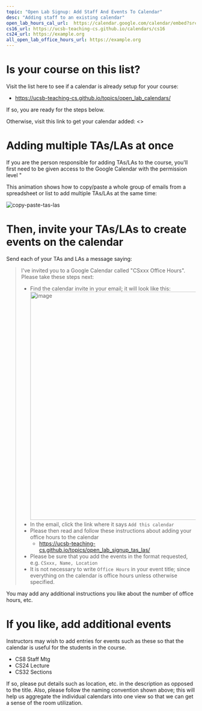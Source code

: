 ```yaml
---
topic: "Open Lab Signup: Add Staff And Events To Calendar"
desc: "Adding staff to an existing calendar"
open_lab_hours_cal_url:  https://calendar.google.com/calendar/embed?src=c_63b5996e60394b6a3b1710ad1332901ffe44a7ee8f577acee5f98eb956dfb5cb%40group.calendar.google.com&ctz=America%2FLos_Angeles
cs16_url: https://ucsb-teaching-cs.github.io/calendars/cs16
cs24_url: https://example.org
all_open_lab_office_hours_url: https://example.org
---
```


<style>
 summary { 
     border: 4px solid #9CBEBE;
     padding: 0.5em;
     background-color:  #DAE6E6;
     margin-bottom: 0.5em;
 }

 summary p {
  margin: 0px;
  padding 0px;
  display: inline-block;
 }
    
 details { 
    margin-top: 0.5em;
    margin-bottom: 0.5em;
    margin-left: auto;
    margin-right: auto;
    width: 95%;
    border: 4px solid #047C91;
    padding: 0.5em;
 }
</style>


# Is your course on this list?

Visit the list here to see if a calendar is already setup for your course:

* <https://ucsb-teaching-cs.github.io/topics/open_lab_calendars/>

If so, you are ready for the steps below.

Otherwise, visit this link to get your calendar added: <>


# Adding multiple TAs/LAs at once

If you are the person responsible for adding TAs/LAs to the course, you'll first need to be given access to the Google Calendar with the permission level "

This animation shows how to copy/paste a whole group of emails from a spreadsheet or list to add multiple TAs/LAs at the same time:

![copy-paste-tas-las](https://user-images.githubusercontent.com/1119017/211238046-7719d997-6994-4a8a-843d-eb0752c53709.gif)


# Then, invite your TAs/LAs to create events on the calendar

Send each of your TAs and LAs a message saying:

> I've invited you to a Google Calendar called "CSxxx Office Hours".
> Please take these steps next:
> * Find the calendar invite in your email; it will look like this:
>   <img width="606" alt="image" src="https://user-images.githubusercontent.com/1119017/211951460-bec4c768-fd17-475e-8afe-718e46ae92b7.png">
> * In the email, click the link where it says `Add this calendar`
> * Please then read and follow these instructions about adding your office hours to the calendar
>   * <https://ucsb-teaching-cs.github.io/topics/open_lab_signup_tas_las/>
> * Please be sure that you add the events in the format requested, e.g. `CSxxx, Name, Location`
> * It is not necessary to write `Office Hours` in your event title; since everything on the calendar is office hours unless otherwise specified.

You may add any additional instructions you like about the number of office hours, etc.

# If you like, add additional events

Instructors may wish to add entries for events such as these so that the calendar is useful for the students in the course.

   * CS8 Staff Mtg
   * CS24 Lecture
   * CS32 Sections

If so, please put details such as location, etc. in the description as opposed to the title.  Also, please follow the naming convention
shown above; this will help us aggregate the individual calendars into one view so that we can get a sense of the room utilization.

